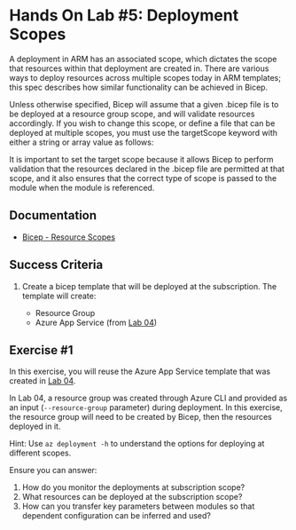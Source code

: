 # Hands On Lab #5:  Deployment Scopes

A deployment in ARM has an associated scope, which dictates the scope that resources within that deployment are created in. There are various ways to deploy resources across multiple scopes today in ARM templates; this spec describes how similar functionality can be achieved in Bicep.

Unless otherwise specified, Bicep will assume that a given .bicep file is to be deployed at a resource group scope, and will validate resources accordingly. If you wish to change this scope, or define a file that can be deployed at multiple scopes, you must use the targetScope keyword with either a string or array value as follows:

It is important to set the target scope because it allows Bicep to perform validation that the resources declared in the .bicep file are permitted at that scope, and it also ensures that the correct type of scope is passed to the module when the module is referenced.

## Documentation

* [Bicep - Resource Scopes](https://github.com/Azure/bicep/blob/main/docs/spec/resource-scopes.md)

## Success Criteria

1. Create a bicep template that will be deployed at the subscription.  The template will create:

    * Resource Group
    * Azure App Service (from [Lab 04](../Lab-04))


## Exercise #1

In this exercise, you will reuse the Azure App Service template that was created in [Lab 04](../Lab-04).

In Lab 04, a resource group was created through Azure CLI and provided as an input (`--resource-group` parameter) during deployment.  In this exercise, the resource group will need to be created by Bicep, then the resources deployed in it.

Hint:  Use `az deployment -h` to understand the options for deploying at different scopes.

Ensure you can answer:

1. How do you monitor the deployments at subscription scope?
2. What resources can be deployed at the subscription scope?
3. How can you transfer key parameters between modules so that dependent configuration can be inferred and used?
